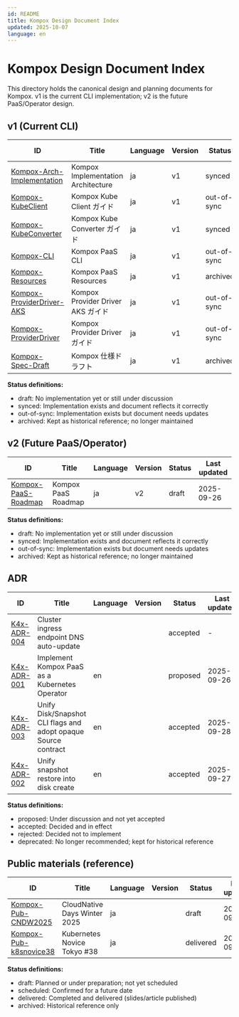 ```yaml
---
id: README
title: Kompox Design Document Index
updated: 2025-10-07
language: en
---
```


# Kompox Design Document Index

This directory holds the canonical design and planning documents for Kompox. v1 is the current CLI implementation; v2 is the future PaaS/Operator design.

## v1 (Current CLI)

| ID | Title | Language | Version | Status | Last updated |
|---|---|---|---|---|---|
| [Kompox-Arch-Implementation](./v1/Kompox-Arch-Implementation.ja.md) | Kompox Implementation Architecture | ja | v1 | synced | 2025-09-27 |
| [Kompox-KubeClient](./v1/Kompox-KubeClient.ja.md) | Kompox Kube Client ガイド | ja | v1 | out-of-sync | 2025-09-26 |
| [Kompox-KubeConverter](./v1/Kompox-KubeConverter.ja.md) | Kompox Kube Converter ガイド | ja | v1 | synced | 2025-09-26 |
| [Kompox-CLI](./v1/Kompox-CLI.ja.md) | Kompox PaaS CLI | ja | v1 | out-of-sync | 2025-09-26 |
| [Kompox-Resources](./v1/Kompox-Resources.ja.md) | Kompox PaaS Resources | ja | v1 | archived | 2025-09-26 |
| [Kompox-ProviderDriver-AKS](./v1/Kompox-ProviderDriver-AKS.ja.md) | Kompox Provider Driver AKS ガイド | ja | v1 | out-of-sync | 2025-09-26 |
| [Kompox-ProviderDriver](./v1/Kompox-ProviderDriver.ja.md) | Kompox Provider Driver ガイド | ja | v1 | out-of-sync | 2025-09-26 |
| [Kompox-Spec-Draft](./v1/Kompox-Spec-Draft.ja.md) | Kompox 仕様ドラフト | ja | v1 | archived | 2025-09-26 |

**Status definitions:**

- draft: No implementation yet or still under discussion
- synced: Implementation exists and document reflects it correctly
- out-of-sync: Implementation exists but document needs updates
- archived: Kept as historical reference; no longer maintained

## v2 (Future PaaS/Operator)

| ID | Title | Language | Version | Status | Last updated |
|---|---|---|---|---|---|
| [Kompox-PaaS-Roadmap](./v2/Kompox-PaaS-Roadmap.ja.md) | Kompox PaaS Roadmap | ja | v2 | draft | 2025-09-26 |

**Status definitions:**

- draft: No implementation yet or still under discussion
- synced: Implementation exists and document reflects it correctly
- out-of-sync: Implementation exists but document needs updates
- archived: Kept as historical reference; no longer maintained

## ADR

| ID | Title | Language | Version | Status | Last updated |
|---|---|---|---|---|---|
| [K4x-ADR-004](./adr/K4x-ADR-004.md) | Cluster ingress endpoint DNS auto-update |  |  | accepted | - |
| [K4x-ADR-001](./adr/K4x-ADR-001.md) | Implement Kompox PaaS as a Kubernetes Operator | en |  | proposed | 2025-09-26 |
| [K4x-ADR-003](./adr/K4x-ADR-003.md) | Unify Disk/Snapshot CLI flags and adopt opaque Source contract | en |  | accepted | 2025-09-28 |
| [K4x-ADR-002](./adr/K4x-ADR-002.md) | Unify snapshot restore into disk create | en |  | accepted | 2025-09-27 |

**Status definitions:**

- proposed: Under discussion and not yet accepted
- accepted: Decided and in effect
- rejected: Decided not to implement
- deprecated: No longer recommended; kept for historical reference

## Public materials (reference)

| ID | Title | Language | Version | Status | Last updated |
|---|---|---|---|---|---|
| [Kompox-Pub-CNDW2025](./pub/Kompox-Pub-CNDW2025.ja.md) | CloudNative Days Winter 2025 | ja |  | draft | 2025-09-26 |
| [Kompox-Pub-k8snovice38](./pub/Kompox-Pub-k8snovice38.ja.md) | Kubernetes Novice Tokyo #38 | ja |  | delivered | 2025-09-26 |

**Status definitions:**

- draft: Planned or under preparation; not yet scheduled
- scheduled: Confirmed for a future date
- delivered: Completed and delivered (slides/article published)
- archived: Historical reference only

